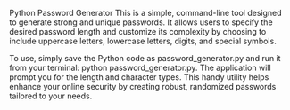 Python Password Generator
This is a simple, command-line tool designed to generate strong and unique passwords. It allows users to specify the desired password length and customize its complexity by choosing to include uppercase letters, lowercase letters, digits, and special symbols.

To use, simply save the Python code as password_generator.py and run it from your terminal: python password_generator.py. The application will prompt you for the length and character types. This handy utility helps enhance your online security by creating robust, randomized passwords tailored to your needs.
